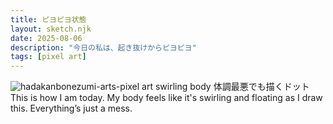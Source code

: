 ```yaml
---
title: ピヨピヨ状態
layout: sketch.njk
date: 2025-08-06
description: "今日の私は、起き抜けからピヨピヨ"
tags: [pixel art]
---
```


![hadakanbonezumi-arts-pixel art swirling body](/images/20250806.gif)
体調最悪でも描くドット
This is how I am today.
My body feels like it's swirling and floating as I draw this.
Everything’s just a mess.